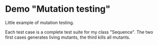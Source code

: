 Demo "Mutation testing"
======================

Little example of mutation testing. 

Each test case is a complete test suite for my class "Sequence".
The two first cases generates living mutants, the third kills all mutants.